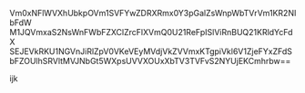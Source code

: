 Vm0xNFlWVXhUbkpOVm1SVFYwZDRXRmx0Y3pGalZsWnpWbTVrVm1KR2NIbFdW
M1JQVmxaS2NsWnFWbFZXClZrcFlXVmQ0U21ReFpISlViRnBUQ21KRldYcFdX
SEJEVkRKU1NGVnJiRlZpV0VKeVEyMVdjVkZVVmxKTgpiVkl6V1ZjeFYxZFdS
bFZOUlhSRVltMVJNbGt5WXpsUVVXOUxXbTV3TVFvS2NYUjEKCmhrbw==

ijk